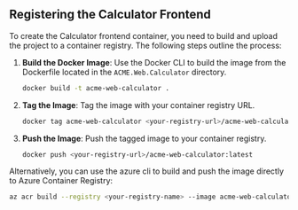 ﻿## Registering the Calculator Frontend
To create the Calculator frontend container, you need to build and upload the project to a container registry. The following steps outline the process:
1. **Build the Docker Image**: Use the Docker CLI to build the image from the Dockerfile located in the `ACME.Web.Calculator` directory.
    ```bash
    docker build -t acme-web-calculator .
    ```
2. **Tag the Image**: Tag the image with your container registry URL.
    ```bash 
    docker tag acme-web-calculator <your-registry-url>/acme-web-calculator:latest
    ```
3. **Push the Image**: Push the tagged image to your container registry.
    ```bash
    docker push <your-registry-url>/acme-web-calculator:latest
    ```
Alternatively, you can use the azure cli to build and push the image directly to Azure Container Registry:
```bash 
az acr build --registry <your-registry-name> --image acme-web-calculator:v1 --file ACME.Web.Caluclator\Dockerfile .
```

